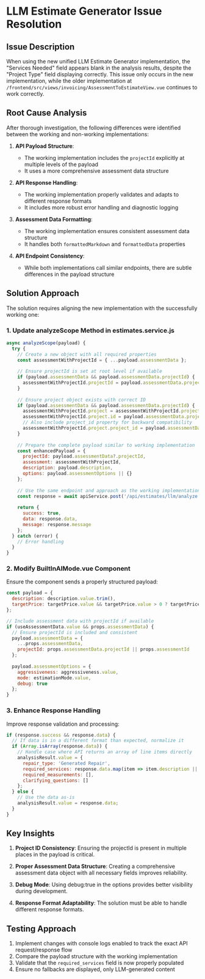 # LLM Estimate Generator Issue Resolution

## Issue Description

When using the new unified LLM Estimate Generator implementation, the "Services Needed" field appears blank in the analysis results, despite the "Project Type" field displaying correctly. This issue only occurs in the new implementation, while the older implementation at `/frontend/src/views/invoicing/AssessmentToEstimateView.vue` continues to work correctly.

## Root Cause Analysis

After thorough investigation, the following differences were identified between the working and non-working implementations:

1. **API Payload Structure**: 
   - The working implementation includes the `projectId` explicitly at multiple levels of the payload
   - It uses a more comprehensive assessment data structure

2. **API Response Handling**:
   - The working implementation properly validates and adapts to different response formats
   - It includes more robust error handling and diagnostic logging

3. **Assessment Data Formatting**:
   - The working implementation ensures consistent assessment data structure
   - It handles both `formattedMarkdown` and `formattedData` properties

4. **API Endpoint Consistency**:
   - While both implementations call similar endpoints, there are subtle differences in the payload structure

## Solution Approach

The solution requires aligning the new implementation with the successfully working one:

### 1. Update analyzeScope Method in estimates.service.js

```javascript
async analyzeScope(payload) {
  try {
    // Create a new object with all required properties
    const assessmentWithProjectId = { ...payload.assessmentData };
    
    // Ensure projectId is set at root level if available
    if (payload.assessmentData && payload.assessmentData.projectId) {
      assessmentWithProjectId.projectId = payload.assessmentData.projectId;
    }
    
    // Ensure project object exists with correct ID
    if (payload.assessmentData && payload.assessmentData.projectId) {
      assessmentWithProjectId.project = assessmentWithProjectId.project || {};
      assessmentWithProjectId.project.id = payload.assessmentData.projectId;
      // Also include project_id property for backward compatibility
      assessmentWithProjectId.project.project_id = payload.assessmentData.projectId;
    }
    
    // Prepare the complete payload similar to working implementation
    const enhancedPayload = {
      projectId: payload.assessmentData?.projectId,
      assessment: assessmentWithProjectId,
      description: payload.description,
      options: payload.assessmentOptions || {}
    };
    
    // Use the same endpoint and approach as the working implementation
    const response = await apiService.post('/api/estimates/llm/analyze', enhancedPayload);
    
    return {
      success: true,
      data: response.data,
      message: response.message
    };
  } catch (error) {
    // Error handling
  }
}
```

### 2. Modify BuiltInAIMode.vue Component

Ensure the component sends a properly structured payload:

```javascript
const payload = {
  description: description.value.trim(),
  targetPrice: targetPrice.value && targetPrice.value > 0 ? targetPrice.value : undefined,
};

// Include assessment data with projectId if available
if (useAssessmentData.value && props.assessmentData) {
  // Ensure projectId is included and consistent
  payload.assessmentData = {
    ...props.assessmentData,
    projectId: props.assessmentData.projectId || props.assessmentId
  };
  
  payload.assessmentOptions = {
    aggressiveness: aggressiveness.value,
    mode: estimationMode.value,
    debug: true
  };
}
```

### 3. Enhance Response Handling

Improve response validation and processing:

```javascript
if (response.success && response.data) {
  // If data is in a different format than expected, normalize it
  if (Array.isArray(response.data)) {
    // Handle case where API returns an array of line items directly
    analysisResult.value = {
      repair_type: 'Generated Repair',
      required_services: response.data.map(item => item.description || item.name).filter(Boolean),
      required_measurements: [],
      clarifying_questions: []
    };
  } else {
    // Use the data as-is
    analysisResult.value = response.data;
  }
}
```

## Key Insights

1. **Project ID Consistency**: Ensuring the projectId is present in multiple places in the payload is critical.

2. **Proper Assessment Data Structure**: Creating a comprehensive assessment data object with all necessary fields improves reliability.

3. **Debug Mode**: Using debug:true in the options provides better visibility during development.

4. **Response Format Adaptability**: The solution must be able to handle different response formats.

## Testing Approach

1. Implement changes with console logs enabled to track the exact API request/response flow
2. Compare the payload structure with the working implementation
3. Validate that the `required_services` field is now properly populated
4. Ensure no fallbacks are displayed, only LLM-generated content
